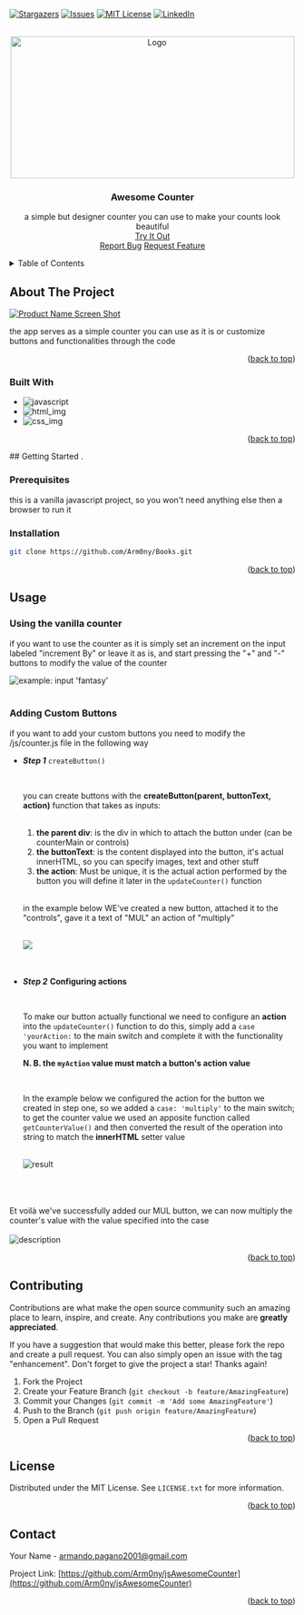 

[![Stargazers][stars-shield]][stars-url]
[![Issues][issues-shield]][issues-url]
[![MIT License][license-shield]][license-url]
[![LinkedIn][linkedin-shield]][linkedin-url]



<section id="readme-top">
<!-- PROJECT LOGO -->
<br />
<div align="center" id="readme-top">
  <a href="https://github.com/Arm0ny/jsAwesomeCounter">
    <img src="img/banner.png" alt="Logo" width="500" height="250">
  </a>

<h3 align="center">Awesome Counter</h3>

  <p align="center">
    a simple but designer counter you can use to make your counts look beautiful
    <br/>
    <a href="https://jsawesomecounter.web.app">Try It Out</a>
    <br/>
    <a href="https://github.com/Arm0ny/jsAwesomeCounter/issues">Report Bug</a>
    <a href="https://github.com/Arm0ny/jsAwesomeCounter/issues">Request Feature</a>
  </p>
</div>




<!-- TABLE OF CONTENTS -->
<details>
  <summary>Table of Contents</summary>
  <ol>
    <li>
      <a href="#about-the-project">About The Project</a>
      <ul>
        <li><a href="#built-with">Built With</a></li>
      </ul>
    </li>
    <li>
      <a href="#getting-started">Getting Started</a>
      <ul>
        <li><a href="#prerequisites">Prerequisites</a></li>
        <li><a href="#installation">Installation</a></li>
      </ul>
    </li>
    <li><a href="#usage">Usage</a></li>
    <li><a href="#roadmap">Roadmap</a></li>
    <li><a href="#contributing">Contributing</a></li>
    <li><a href="#license">License</a></li>
    <li><a href="#contact">Contact</a></li>
    <li><a href="#acknowledgments">Acknowledgments</a></li>
  </ol>
</details>

</section>



<!-- ABOUT THE PROJECT -->

<section id="about-the-project">

## About The Project

[![Product Name Screen Shot][product-screenshot]](https://example.com)

the app serves as a simple counter you can use as it is or customize buttons and functionalities
through the code
</section>

<p align="right">(<a href="#readme-top">back to top</a>)</p>





<section id="built-with">

### Built With

* ![javascript][javascript_img]
* ![html_img][html_img]
* ![css_img][css_img]
</section>

<p align="right">(<a href="#readme-top">back to top</a>)</p>



<!-- GETTING STARTED -->
<section id="getting-started">
## Getting Started
.

### Prerequisites

this is a vanilla javascript project, so you won't need anything else then a browser to run it

### Installation
   ```sh
   git clone https://github.com/Arm0ny/Books.git
   ```
<p align="right">(<a href="#readme-top">back to top</a>)</p>
</section>


<!-- USAGE EXAMPLES -->
<section id="usage">

## Usage

### Using the vanilla counter

if you want to use the counter as it is simply set an increment on the input labeled "increment By" or leave it
as is, and start pressing the "+" and "-" buttons to modify the value of the counter<br/>

<img src='img/product_about_screenshot.png'  alt="example: input 'fantasy'"/>
<br/>
<br/>

### Adding Custom Buttons

if you want to add your custom buttons you need to modify the /js/counter.js file in the following way
<ul>
<li>

**_Step 1_** `createButton()`

<br>

you can create buttons with the **createButton(parent, buttonText, action)** function that takes as inputs: 

<br>

1. **the parent div**: is the div in which to attach the button under (can be counterMain or controls)
2. **the buttonText**: is the content displayed into the button, it's actual innerHTML, so you can specify images, text and other stuff
3. **the action**: Must be unique, it is the actual action performed by the button you will define it later in the `updateCounter()` function

<br/>

in the example below WE've created a new button, attached it to the "controls", gave it a text of "MUL" an action of "multiply"

<br>
<img src="img/usage/step_1.png">

</li>
<br/>
<br/>

<li>

**_Step 2_** **Configuring actions**

<br>

To make our button actually functional we need to configure an **action** into the `updateCounter()` function
to do this, simply add a `case 'yourAction:` to the main switch and complete it with the functionality you want to implement

**N. B. the `myAction` value must match a button's action value**

<br>

In the example below we configured the action for the button we created in step one, so we added a `case: 'multiply'`
to the main switch;
to get the counter value we used an apposite function called `getCounterValue()` and then converted the result of the operation into string
to match the **innerHTML** setter value

<br/>

<img src='img/usage/step_2.png' alt='result'/>
</li>

</ul>
<br/>
<br/>
<br/>
Et voilà we've successfully added our MUL button, we can now multiply the counter's value with the value specified into the case

<br>
<br>

<img src="img/usage/conclusion.png" alt="description"/>

<br/>

<p align="right">(<a href="#readme-top">back to top</a>)</p>
</section>



<!-- CONTRIBUTING -->
<section id="contributing">

## Contributing

Contributions are what make the open source community such an amazing place to learn, inspire, and create. Any contributions you make are **greatly appreciated**.

If you have a suggestion that would make this better, please fork the repo and create a pull request. You can also simply open an issue with the tag "enhancement".
Don't forget to give the project a star! Thanks again!

1. Fork the Project
2. Create your Feature Branch (`git checkout -b feature/AmazingFeature`)
3. Commit your Changes (`git commit -m 'Add some AmazingFeature'`)
4. Push to the Branch (`git push origin feature/AmazingFeature`)
5. Open a Pull Request

</section>

<p align="right">(<a href="#readme-top">back to top</a>)</p>



<!-- LICENSE -->
<section id="license">

## License

Distributed under the MIT License. See `LICENSE.txt` for more information.

<p align="right">(<a href="#readme-top">back to top</a>)</p>

</section>

<!-- CONTACT -->

<section id="contact">

## Contact

Your Name - armando.pagano2001@gmail.com

Project Link: [https://github.com/Arm0ny/jsAwesomeCounter](https://github.com/Arm0ny/jsAwesomeCounter)

<p align="right">(<a href="#readme-top">back to top</a>)</p>
</section>



<!-- MARKDOWN LINKS & IMAGES -->
<!-- https://www.markdownguide.org/basic-syntax/#reference-style-links -->
[stars-shield]: https://img.shields.io/github/stars/Arm0ny/jsAwesomeCounter.svg?style=for-the-badge
[stars-url]: https://github.com/Arm0ny/jsAwesomeCounter/stargazers
[issues-shield]: https://img.shields.io/github/issues/Arm0ny/jsAwesomeCounter.svg?style=for-the-badge
[issues-url]: https://github.com/github_username/repo_name/issues
[license-shield]: https://img.shields.io/github/license/Arm0ny/jsAwesomeCounter.svg?style=for-the-badge
[license-url]: https://github.com/Arm0ny/Books/blob/master/LICENSE.txt
[linkedin-shield]: https://img.shields.io/badge/-LinkedIn-black.svg?style=for-the-badge&logo=linkedin&colorB=555
[linkedin-url]: https://www.linkedin.com/in/armando-pagano-67787916a
[product-screenshot]: img/product_about_screenshot.png
[Next.js]: https://img.shields.io/badge/next.js-000000?style=for-the-badge&logo=nextdotjs&logoColor=white
[Next-url]: https://nextjs.org/
[React.js]: https://img.shields.io/badge/React-20232A?style=for-the-badge&logo=react&logoColor=61DAFB
[React-url]: https://reactjs.org/
[Vue.js]: https://img.shields.io/badge/Vue.js-35495E?style=for-the-badge&logo=vuedotjs&logoColor=4FC08D
[Vue-url]: https://vuejs.org/
[Angular.io]: https://img.shields.io/badge/Angular-DD0031?style=for-the-badge&logo=angular&logoColor=white
[Angular-url]: https://angular.io/
[Svelte.dev]: https://img.shields.io/badge/Svelte-4A4A55?style=for-the-badge&logo=svelte&logoColor=FF3E00
[Svelte-url]: https://svelte.dev/
[Laravel.com]: https://img.shields.io/badge/Laravel-FF2D20?style=for-the-badge&logo=laravel&logoColor=white
[Laravel-url]: https://laravel.com
[Bootstrap.com]: https://img.shields.io/badge/Bootstrap-563D7C?style=for-the-badge&logo=bootstrap&logoColor=white
[Bootstrap-url]: https://getbootstrap.com
[JQuery.com]: https://img.shields.io/badge/jQuery-0769AD?style=for-the-badge&logo=jquery&logoColor=white
[JQuery-url]: https://jquery.com 
[javascript_img]: https://img.shields.io/badge/-javascript-black?style=for-the-badge&logo=javascript
[html_img]: https://img.shields.io/badge/-HTML5-DD0031?style=for-the-badge&logo=html5
[css_img]: https://img.shields.io/badge/-CSS3-0769AD?style=for-the-badge&logo=css3

